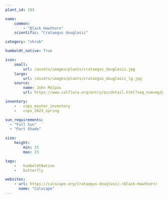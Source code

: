 ```yaml
---
plant_id: 193 

name: 
    common:  
        - "Black Hawthorn"  
    scientific: "Crataegus douglasii"  

category: "shrub"

humboldt_native: True

icon: 
    small: 
        url: /assets/images/plants/crataegus_douglasii.jpg 
    large: 
        url: /assets/images/plants/crataegus_douglasii_lg.jpg 
    source: 
        name: John Malpas 
        url: https://www.calflora.org/entry/occdetail.html?seq_num=mg18678

inventory: 
    -   cnps_master_inventory
    -   cnps_2023_spring

sun_requirements:
  - "Full Sun"
  - "Part Shade"

size:
    height: 
        min: 15
        max: 15

tags:  
    -   humboldtNative
    -   butterfly

websites:
    - url: https://calscape.org/Crataegus-douglasii-(Black-Hawthorn) 
      name: "Calscape"
---
```








